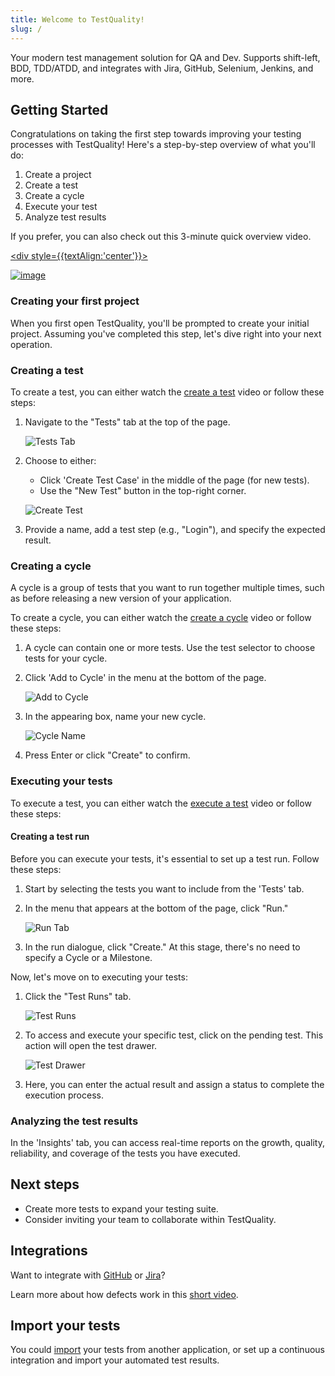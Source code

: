 ```yaml
---
title: Welcome to TestQuality!
slug: /
---
```


Your modern test management solution for QA and Dev. Supports shift-left, BDD, TDD/ATDD, and integrates with Jira, GitHub, Selenium, Jenkins, and more.

## Getting Started

Congratulations on taking the first step towards improving your testing processes with TestQuality! Here's a step-by-step overview of what you'll do:

1. Create a project
2. Create a test
3. Create a cycle
4. Execute your test
5. Analyze test results

If you prefer, you can also check out this 3-minute quick overview video.

<a href="https://www.youtube.com/watch?v=x9TJeLVYB4Y"> <div style={{textAlign:'center'}}>

![image](img/img_66.png)

</div></a>

### Creating your first project

When you first open TestQuality, you'll be prompted to create your initial project. Assuming you've completed this step, let's dive right into your next operation.

### Creating a test

To create a test, you can either watch the [create a test](https://youtu.be/HpgHJrP8gow) video or follow these steps:

1. Navigate to the "Tests" tab at the top of the page.

   ![Tests Tab](img/img2/img_13.png)

2. Choose to either:
   - Click 'Create Test Case' in the middle of the page (for new tests).
   - Use the "New Test" button in the top-right corner.
   
   ![Create Test](img/img2/img_11.png)

3. Provide a name, add a test step (e.g., "Login"), and specify the expected result.

### Creating a cycle

A cycle is a group of tests that you want to run together multiple times, such as before releasing a new version of your application. 

To create a cycle, you can either watch the [create a cycle](https://youtu.be/pIBrfyhPVKw) video or follow these steps:

1. A cycle can contain one or more tests. Use the test selector to choose tests for your cycle.
2. Click 'Add to Cycle' in the menu at the bottom of the page.
  
   ![Add to Cycle](img_14.png)
3. In the appearing box, name your new cycle.
   
   ![Cycle Name](img_15.png)
4. Press Enter or click "Create" to confirm.

### Executing your tests

To execute a test, you can either watch the [execute a test](https://youtu.be/d-dObYB2i8s) video or follow these steps:

#### Creating a test run

Before you can execute your tests, it's essential to set up a test run. Follow these steps:

1. Start by selecting the tests you want to include from the 'Tests' tab.

2. In the menu that appears at the bottom of the page, click "Run."

   ![Run Tab](img/img2/img_12.png)

3. In the run dialogue, click "Create." At this stage, there's no need to specify a Cycle or a Milestone.

Now, let's move on to executing your tests:

1. Click the "Test Runs" tab.

   ![Test Runs](img/img2/img_16.png)

2. To access and execute your specific test, click on the pending test. This action will open the test drawer.

   ![Test Drawer](img/img2/img_18.png)

3. Here, you can enter the actual result and assign a status to complete the execution process.

### Analyzing the test results

In the 'Insights' tab, you can access real-time reports on the growth, quality, reliability, and coverage of the tests you have executed.

## Next steps
- Create more tests to expand your testing suite.
- Consider inviting your team to collaborate within TestQuality.

## Integrations
Want to integrate with [GitHub](integrations.md) or [Jira](integrations.md)?

Learn more about how defects work in this [short video](https://www.example.com/defectsvideo).

## Import your tests
You could [import](importing.md) your tests from another application, or set up a continuous integration and import your automated test results.
